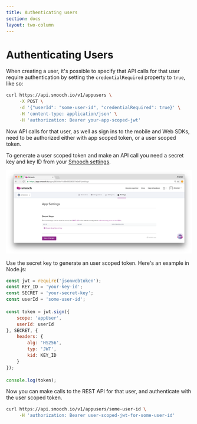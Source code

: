 ```yaml
---
title: Authenticating users
section: docs
layout: two-column
---
```


# Authenticating Users

When creating a user, it's possible to specify that API calls for that user require authentication by setting the `credentialRequired` property to `true`, like so:

```bash
curl https://api.smooch.io/v1/appusers \
     -X POST \
     -d '{"userId": "some-user-id", "credentialRequired": true}' \
     -H 'content-type: application/json' \
     -H 'authorization: Bearer your-app-scoped-jwt'
```

Now API calls for that user, as well as sign ins to the mobile and Web SDKs, need to be authorized either with app scoped token, or a user scoped token.

To generate a user scoped token and make an API call you need a secret key and key ID from your [Smooch settings](https://app.smooch.io/).

![Create a new secret key](/images/create_secret_key.png)

Use the secret key to generate an user scoped token. Here's an example in Node.js:

```javascript
const jwt = require('jsonwebtoken');
const KEY_ID = 'your-key-id';
const SECRET = 'your-secret-key';
const userId = 'some-user-id';

const token = jwt.sign({
    scope: 'appUser',
    userId: userId
}, SECRET, {
    headers: {
        alg: 'HS256',
        typ: 'JWT',
        kid: KEY_ID
    }
});

console.log(token);
```

Now you can make calls to the REST API for that user, and authenticate with the user scoped token.

```bash
curl https://api.smooch.io/v1/appusers/some-user-id \
     -H 'authorization: Bearer user-scoped-jwt-for-some-user-id'
```

